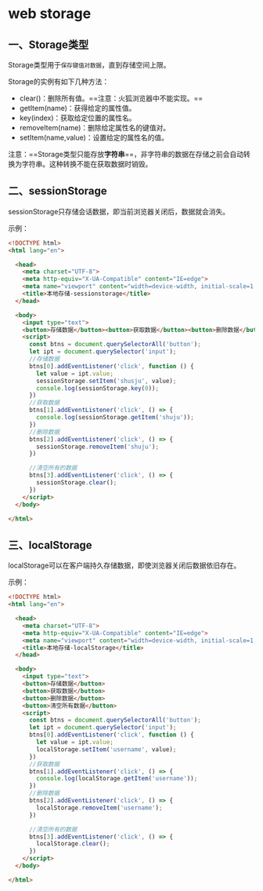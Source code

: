 # web storage

## 一、Storage类型

Storage类型用于`保存键值对数据`，直到存储空间上限。

Storage的实例有如下几种方法：

- clear()：删除所有值。==注意：火狐浏览器中不能实现。==
- getItem(name)：获得给定的属性值。
- key(index)：获取给定位置的属性名。
- removeItem(name)：删除给定属性名的键值对。
- setItem(name,value)：设置给定的属性名的值。



注意：==Storage类型只能存放**字符串**==，非字符串的数据在存储之前会自动转换为字符串。这种转换不能在获取数据时销毁。

## 二、sessionStorage

sessionStorage只存储会话数据，即当前浏览器关闭后，数据就会消失。

示例：

```html
<!DOCTYPE html>
<html lang="en">

  <head>
    <meta charset="UTF-8">
    <meta http-equiv="X-UA-Compatible" content="IE=edge">
    <meta name="viewport" content="width=device-width, initial-scale=1.0">
    <title>本地存储-sessionstorage</title>
  </head>

  <body>
    <input type="text">
    <button>存储数据</button><button>获取数据</button><button>删除数据</button><button>清空所有数据</button>
    <script>
      const btns = document.querySelectorAll('button');
      let ipt = document.querySelector('input');
      //存储数据
      btns[0].addEventListener('click', function () {
        let value = ipt.value;
        sessionStorage.setItem('shusju', value);
        console.log(sessionStorage.key(0));
      })
      //获取数据
      btns[1].addEventListener('click', () => {
        console.log(sessionStorage.getItem('shuju'));
      })
      //删除数据
      btns[2].addEventListener('click', () => {
        sessionStorage.removeItem('shuju');
      })

      //清空所有的数据
      btns[3].addEventListener('click', () => {
        sessionStorage.clear();
      })
    </script>
  </body>

</html>
```



## 三、localStorage

localStorage可以在客户端持久存储数据，即使浏览器关闭后数据依旧存在。

示例：

```html
<!DOCTYPE html>
<html lang="en">

  <head>
    <meta charset="UTF-8">
    <meta http-equiv="X-UA-Compatible" content="IE=edge">
    <meta name="viewport" content="width=device-width, initial-scale=1.0">
    <title>本地存储-localStorage</title>
  </head>

  <body>
    <input type="text">
    <button>存储数据</button>
    <button>获取数据</button>
    <button>删除数据</button>
    <button>清空所有数据</button>
    <script>
      const btns = document.querySelectorAll('button');
      let ipt = document.querySelector('input');
      btns[0].addEventListener('click', function () {
        let value = ipt.value;
        localStorage.setItem('username', value);
      })
      //获取数据
      btns[1].addEventListener('click', () => {
        console.log(localStorage.getItem('username'));
      })
      //删除数据
      btns[2].addEventListener('click', () => {
        localStorage.removeItem('username');
      })

      //清空所有的数据
      btns[3].addEventListener('click', () => {
        localStorage.clear();
      })
    </script>
  </body>

</html>
```



